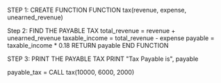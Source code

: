 

STEP 1: CREATE FUNCTION
        FUNCTION tax(revenue, expense, unearned_revenue)

Step 2: FIND THE PAYABLE TAX
    total_revenue = revenue + unearned_revenue
    taxable_income = total_revenue - expense
    payable = taxable_income * 0.18
    RETURN payable
    END FUNCTION

STEP 3: PRINT THE PAYABLE TAX
        PRINT "Tax Payable is", payable


payable_tax = CALL tax(10000, 6000, 2000)


